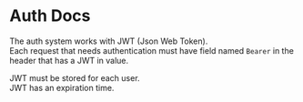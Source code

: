 # Auth Docs

The auth system works with JWT (Json Web Token).\
Each request that needs authentication must have field named `Bearer` in the header that has a JWT in value.

JWT must be stored for each user.\
JWT has an expiration time.
